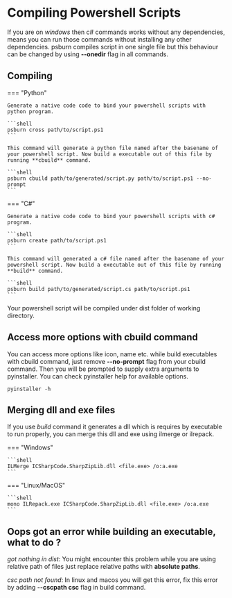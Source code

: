 # Compiling Powershell Scripts

If you are on *windows* then c# commands works without any dependencies, means you can run those commands without installing any other dependencies. psburn compiles script in one single file but this behaviour can be changed by using **--onedir** flag in all commands.

## Compiling

=== "Python"

	Generate a native code code to bind your powershell scripts with python program.
	
	```shell
	psburn cross path/to/script.ps1
	```

	This command will generate a python file named after the basename of your powershell script. Now build a executable out of this file by running **cbuild** command.

	```shell
	psburn cbuild path/to/generated/script.py path/to/script.ps1 --no-prompt
	```

=== "C#"

	Generate a native code code to bind your powershell scripts with c# program.

	```shell
	psburn create path/to/script.ps1
	```

	This command will generated a c# file named after the basename of your powershell script. Now build a executable out of this file by running **build** command.

	```shell
	psburn build path/to/generated/script.cs path/to/script.ps1
	```

Your powershell script will be compiled under dist folder of working directory.

## Access more options with cbuild command

You can access more options like icon, name etc. while build executables with cbuild command, just remove **--no-prompt** flag from your cbuild command. Then you will be prompted to supply extra arguments to pyinstaller. You can check pyinstaller help for available options.

```shell
pyinstaller -h

```

## Merging dll and exe files

If you use *build* command it generates a dll which is requires by executable to run properly, you can merge this dll and exe using ilmerge or ilrepack.

=== "Windows"

	```shell
	ILMerge ICSharpCode.SharpZipLib.dll <file.exe> /o:a.exe
	```

=== "Linux/MacOS"

	```shell
	mono ILRepack.exe ICSharpCode.SharpZipLib.dll <file.exe> /o:a.exe
	```

## Oops got an error while building an executable, what to do ?

*got nothing in dist*: You might encounter this problem while you are using relative path of files just replace relative paths with **absolute paths**.

*csc path not found*: In linux and macos you will get this error, fix this error by adding **--cscpath csc** flag in build command.
